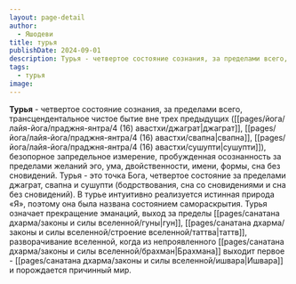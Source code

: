 ```yaml
---
layout: page-detail
author:
  - Яшодеви
title: турья
publishDate: 2024-09-01
description: Турья - четвертое состояние сознания, за пределами всего, трансцендентальное чистое бытие вне трех предыдущих (джаграт, свапна, сушупти), безопорное запредельное измерение, пробужденная осознанность за пределами желаний эго, ума, двойственности, имени, формы, сна без сновидений.
tags:
  - турья
image:
---
```

**Турья** - четвертое состояние сознания, за пределами всего, трансцендентальное чистое бытие вне трех предыдущих ([[pages/йога/лайя-йога/праджня-янтра/4 (16) авастхи/джаграт|джаграт]], [[pages/йога/лайя-йога/праджня-янтра/4 (16) авастхи/свапна|свапна]], [[pages/йога/лайя-йога/праджня-янтра/4 (16) авастхи/сушупти|сушупти]]), безопорное запредельное измерение, пробужденная осознанность за пределами желаний эго, ума, двойственности, имени, формы, сна без сновидений.
Турья - это точка Бога, четвертое состояние за пределами джаграт, свапна и сушупти (бодрствования, сна со сновидениями и сна без сновидений). В турье интуитивно реализуется истинная природа «Я», поэтому она была названа состоянием самораскрытия. Турья означает прекращение эманаций, выход за пределы [[pages/санатана дхарма/законы и силы вселенной/гуны|гун]], [[pages/санатана дхарма/законы и силы вселенной/строение вселенной/таттва|таттв]], разворачивание вселенной, когда из непроявленного [[pages/санатана дхарма/законы и силы вселенной/брахман|Брахмана]] выходит первое - [[pages/санатана дхарма/законы и силы вселенной/ишвара|Ишвара]] и порождается причинный мир.

